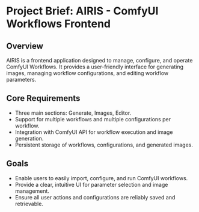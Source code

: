 # Project Brief: AIRIS - ComfyUI Workflows Frontend

## Overview

AIRIS is a frontend application designed to manage, configure, and operate ComfyUI Workflows. It provides a user-friendly interface for generating images, managing workflow configurations, and editing workflow parameters.

## Core Requirements

- Three main sections: Generate, Images, Editor.
- Support for multiple workflows and multiple configurations per workflow.
- Integration with ComfyUI API for workflow execution and image generation.
- Persistent storage of workflows, configurations, and generated images.

## Goals

- Enable users to easily import, configure, and run ComfyUI workflows.
- Provide a clear, intuitive UI for parameter selection and image management.
- Ensure all user actions and configurations are reliably saved and retrievable.
